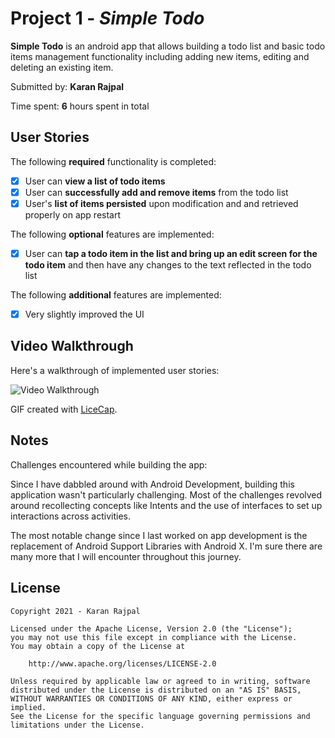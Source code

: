 # Project 1 - _Simple Todo_

**Simple Todo** is an android app that allows building a todo list and basic todo items management functionality including adding new items, editing and deleting an existing item.

Submitted by: **Karan Rajpal**

Time spent: **6** hours spent in total

## User Stories

The following **required** functionality is completed:

- [x] User can **view a list of todo items**
- [x] User can **successfully add and remove items** from the todo list
- [x] User's **list of items persisted** upon modification and and retrieved properly on app restart

The following **optional** features are implemented:

- [x] User can **tap a todo item in the list and bring up an edit screen for the todo item** and then have any changes to the text reflected in the todo list

The following **additional** features are implemented:

- [x] Very slightly improved the UI

## Video Walkthrough

Here's a walkthrough of implemented user stories:

<img src='https://imgur.com/Ni63r1z.gif' title='Video Walkthrough' width='' alt='Video Walkthrough' />

GIF created with [LiceCap](http://www.cockos.com/licecap/).

## Notes

Challenges encountered while building the app:

Since I have dabbled around with Android Development, building this application wasn't particularly
challenging. Most of the challenges revolved around recollecting concepts like Intents
and the use of interfaces to set up interactions across activities.

The most notable change since I last worked on app development is the replacement of Android Support
Libraries with Android X. I'm sure there are many more that I will encounter throughout this journey.

## License

    Copyright 2021 - Karan Rajpal

    Licensed under the Apache License, Version 2.0 (the "License");
    you may not use this file except in compliance with the License.
    You may obtain a copy of the License at

        http://www.apache.org/licenses/LICENSE-2.0

    Unless required by applicable law or agreed to in writing, software
    distributed under the License is distributed on an "AS IS" BASIS,
    WITHOUT WARRANTIES OR CONDITIONS OF ANY KIND, either express or implied.
    See the License for the specific language governing permissions and
    limitations under the License.
